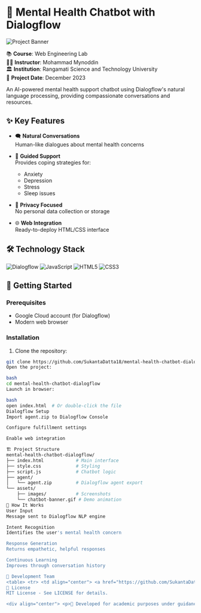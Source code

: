 
# 🧠 Mental Health Chatbot with Dialogflow

![Project Banner](https://raw.githubusercontent.com/SukantaDatta18/mental-health-chatbot-dialogflow/main/assets/chatbot-banner.gif)

📚 **Course**: Web Engineering Lab  
👨‍🏫 **Instructor**: Mohammad Mynoddin  
🏛️ **Institution**: Rangamati Science and Technology University  
📅 **Project Date**: December 2023

An AI-powered mental health support chatbot using Dialogflow's natural language processing, providing compassionate conversations and resources.

## ✨ Key Features

- 🗨️ **Natural Conversations**  
  Human-like dialogues about mental health concerns

- 🧘 **Guided Support**  
  Provides coping strategies for:
  - Anxiety
  - Depression 
  - Stress
  - Sleep issues

- 🔐 **Privacy Focused**  
  No personal data collection or storage

- 🌐 **Web Integration**  
  Ready-to-deploy HTML/CSS interface

## 🛠️ Technology Stack

![Dialogflow](https://img.shields.io/badge/Dialogflow-FF9800?style=for-the-badge&logo=dialogflow&logoColor=white)
![JavaScript](https://img.shields.io/badge/JavaScript-F7DF1E?style=for-the-badge&logo=javascript&logoColor=black)
![HTML5](https://img.shields.io/badge/HTML5-E34F26?style=for-the-badge&logo=html5&logoColor=white)
![CSS3](https://img.shields.io/badge/CSS3-1572B6?style=for-the-badge&logo=css3&logoColor=white)

## 🚀 Getting Started

### Prerequisites
- Google Cloud account (for Dialogflow)
- Modern web browser

### Installation
1. Clone the repository:
```bash
git clone https://github.com/SukantaDatta18/mental-health-chatbot-dialogflow.git
Open the project:

bash
cd mental-health-chatbot-dialogflow
Launch in browser:

bash
open index.html  # Or double-click the file
Dialogflow Setup
Import agent.zip to Dialogflow Console

Configure fulfillment settings

Enable web integration

🏗️ Project Structure
mental-health-chatbot-dialogflow/
├── index.html            # Main interface
├── style.css             # Styling
├── script.js             # Chatbot logic
├── agent/
│   └── agent.zip         # Dialogflow agent export
└── assets/
    ├── images/           # Screenshots
    └── chatbot-banner.gif # Demo animation
🤖 How It Works
User Input
Message sent to Dialogflow NLP engine

Intent Recognition
Identifies the user's mental health concern

Response Generation
Returns empathetic, helpful responses

Continuous Learning
Improves through conversation history

👥 Development Team
<table> <tr> <td align="center"> <a href="https://github.com/SukantaDatta18"> <img src="https://avatars.githubusercontent.com/u/YOUR_USER_ID?v=4" width="100px;" alt="Sukanta"/> <br /> <sub><b>Sukanta Datta</b></sub> </a> </td> <td align="center"> <a href="https://github.com/Rahulbiswas9502"> <img src="https://avatars.githubusercontent.com/u/RAHULS_USER_ID?v=4" width="100px;" alt="Rahul"/> <br /> <sub><b>Rahul Biswas</b></sub> </a> </td> </tr> </table>
📜 License
MIT License - See LICENSE for details.

<div align="center"> <p>💙 Developed for academic purposes under guidance of Prof. Mohammad Mynoddin</p> <p>🌟 Star this repository if you find it useful!</p> </div> ```
